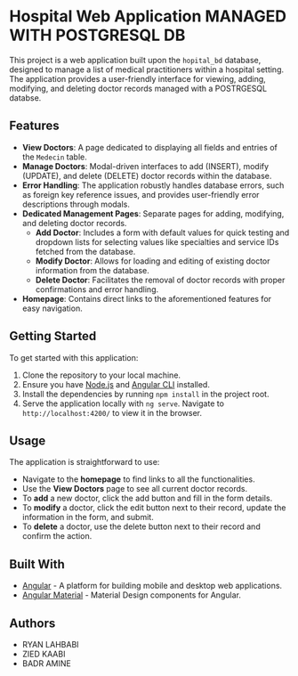 # Hospital Web Application MANAGED WITH POSTGRESQL DB

This project is a web application built upon the `hopital_bd` database, designed to manage a list of medical practitioners within a hospital setting. The application provides a user-friendly interface for viewing, adding, modifying, and deleting doctor records managed with a POSTRGESQL databse.

## Features

- **View Doctors**: A page dedicated to displaying all fields and entries of the `Medecin` table.
- **Manage Doctors**: Modal-driven interfaces to add (INSERT), modify (UPDATE), and delete (DELETE) doctor records within the database.
- **Error Handling**: The application robustly handles database errors, such as foreign key reference issues, and provides user-friendly error descriptions through modals.
- **Dedicated Management Pages**: Separate pages for adding, modifying, and deleting doctor records.
  - **Add Doctor**: Includes a form with default values for quick testing and dropdown lists for selecting values like specialties and service IDs fetched from the database.
  - **Modify Doctor**: Allows for loading and editing of existing doctor information from the database.
  - **Delete Doctor**: Facilitates the removal of doctor records with proper confirmations and error handling.
- **Homepage**: Contains direct links to the aforementioned features for easy navigation.

## Getting Started

To get started with this application:

1. Clone the repository to your local machine.
2. Ensure you have [Node.js](https://nodejs.org/) and [Angular CLI](https://angular.io/cli) installed.
3. Install the dependencies by running `npm install` in the project root.
4. Serve the application locally with `ng serve`. Navigate to `http://localhost:4200/` to view it in the browser.

## Usage

The application is straightforward to use:

- Navigate to the **homepage** to find links to all the functionalities.
- Use the **View Doctors** page to see all current doctor records.
- To **add** a new doctor, click the add button and fill in the form details.
- To **modify** a doctor, click the edit button next to their record, update the information in the form, and submit.
- To **delete** a doctor, use the delete button next to their record and confirm the action.

## Built With

- [Angular](https://angular.io/) - A platform for building mobile and desktop web applications.
- [Angular Material](https://material.angular.io/) - Material Design components for Angular.

## Authors

- RYAN LAHBABI
- ZIED KAABI
- BADR AMINE



